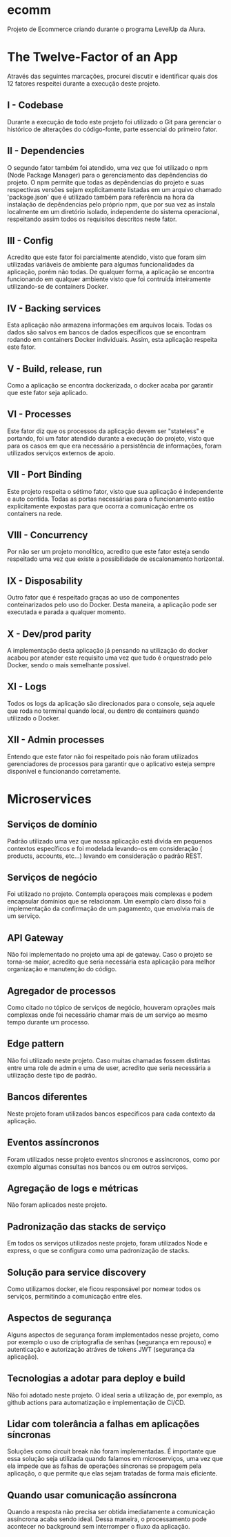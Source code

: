 # ecomm

Projeto de Ecommerce criando durante o programa LevelUp da Alura.

# The Twelve-Factor of an App

Através das seguintes marcações, procurei discutir e identificar quais dos 12 fatores respeitei durante a execução deste projeto.

## I - Codebase

Durante a execução de todo este projeto foi utilizado o Git para gerenciar o histórico de alterações do código-fonte, parte essencial do primeiro fator. 


## II - Dependencies

O segundo fator também foi atendido, uma vez que foi utilizado o npm (Node Package Manager) para o gerenciamento das depêndencias do projeto. O npm permite que todas as depêndencias do projeto e suas respectivas versões sejam explicitamente listadas em um arquivo chamado 'package.json' que é utilizado também para referência na hora da instalação de depêndencias pelo próprio npm, que por sua vez as instala localmente em um diretório isolado, independente do sistema operacional, respeitando assim todos os requisitos descritos neste fator. 


## III - Config

Acredito que este fator foi parcialmente atendido, visto que foram sim utilizadas variáveis de ambiente para algumas funcionalidades da aplicação, porém não todas. De qualquer forma, a aplicação se encontra funcionando em qualquer ambiente visto que foi contruída inteiramente utilizando-se de containers Docker.

## IV - Backing services

Esta aplicação não armazena informações em arquivos locais. Todas os dados são salvos em bancos de dados específicos que se encontram rodando em containers Docker individuais. Assim, esta aplicação respeita este fator.


## V - Build, release, run

Como a aplicação se encontra dockerizada, o docker acaba por garantir que este fator seja aplicado.


## VI - Processes

Este fator diz que os processos da aplicação devem ser "stateless" e portando, foi um fator atendido durante a execução do projeto, visto que para os casos em que era necessário a persistência de informações, foram utilizados serviços externos de apoio.

## VII - Port Binding

Este projeto respeita o sétimo fator, visto que sua aplicação é independente e auto contida. Todas as portas necessárias para o funcionamento estão explicitamente expostas para que ocorra a comunicação entre os containers na rede.

## VIII - Concurrency

Por não ser um projeto monolítico, acredito que este fator esteja sendo respeitado uma vez que existe a possibilidade de escalonamento horizontal.

## IX - Disposability

Outro fator que é respeitado graças ao uso de componentes conteinarizados pelo uso do Docker. Desta maneira, a aplicação pode ser executada e parada a qualquer momento.

## X - Dev/prod parity

A implementação desta aplicação já pensando na utilização do docker acabou por atender este requisito uma vez que tudo é orquestrado pelo Docker, sendo o mais semelhante possível.

## XI - Logs

Todos os logs da aplicação são direcionados para o console, seja aquele que roda no terminal quando local, ou dentro de containers quando utilizado o Docker. 

## XII - Admin processes

Entendo que este fator não foi respeitado pois não foram utilizados gerenciadores de processos para garantir que o aplicativo esteja sempre disponível e funcionando corretamente.


# Microservices

## Serviços de domínio

Padrão utilizado uma vez que nossa aplicação está divida em pequenos contextos específicos e foi modelada levando-os em consideração ( products, accounts, etc...) levando em consideração o padrão REST.

## Serviços de negócio

Foi utilizado no projeto. Contempla operaçoes mais complexas e podem encapsular domínios que se relacionam. Um exemplo claro disso foi a implementação da confirmação de um pagamento, que envolvia mais de um serviço.

## API Gateway

Não foi implementado no projeto uma api de gateway. Caso o projeto se torna-se maior, acredito que seria necessária esta aplicação para melhor organização e manutenção do código.

## Agregador de processos

Como citado no tópico de serviços de negócio, houveram oprações mais complexas onde foi necessário chamar mais de um serviço ao mesmo tempo durante um processo.

## Edge pattern

Não foi utilizado neste projeto. Caso muitas chamadas fossem distintas entre uma role de admin e uma de user, acredito que seria necessária a utilização deste tipo de padrão.

## Bancos diferentes

Neste projeto foram utilizados bancos especificos para cada contexto da aplicação.

## Eventos assíncronos

Foram utilizados nesse projeto eventos síncronos e assíncronos, como por exemplo algumas consultas nos bancos ou em outros serviços.

## Agregação de logs e métricas

Não foram aplicados neste projeto.

## Padronização das stacks de serviço

Em todos os serviços utilizados neste projeto, foram utilizados Node e express, o que se configura como uma padronização de stacks.

## Solução para service discovery

Como utilizamos docker, ele ficou responsável por nomear todos os serviços, permitindo a comunicação entre eles.

## Aspectos de segurança

Alguns aspectos de segurança foram implementados nesse projeto, como por exemplo o uso de criptografia de senhas (segurança em repouso) e autenticação e autorização atráves de tokens JWT (segurança da aplicação).

## Tecnologias a adotar para deploy e build

Não foi adotado neste projeto. O ideal seria a utilização de, por exemplo, as github actions para automatização e implementação de CI/CD.

## Lidar com tolerância a falhas em aplicações síncronas

Soluções como circuit break não foram implementadas. É importante que essa solução seja utilizada quando falamos em microserviços, uma vez que ela impede que as falhas de operações síncronas se propagem pela aplicação, o que permite que elas sejam tratadas de forma mais eficiente.

## Quando usar comunicação assíncrona

Quando a resposta não precisa ser obtida imediatamente a comunicação assíncrona acaba sendo ideal. Dessa maneira, o processamento pode acontecer no background sem interromper o fluxo da aplicação.
